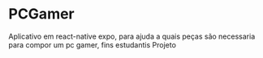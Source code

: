 # PCGamer
Aplicativo em react-native expo, para ajuda a quais peças são necessaria para compor um pc gamer, fins estudantis Projeto
